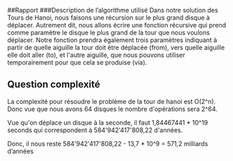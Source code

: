 ##Rapport
###Description de l’algorithme utilisé
Dans notre solution des Tours de Hanoi, nous faisons une récursion 
sur le plus grand disque à déplacer. Autrement dit, nous allons écrire 
une fonction récursive qui prend comme paramètre le disque le plus 
grand de la tour que nous voulons déplacer. Notre fonction prendra 
également trois paramètres indiquant à partir de quelle aiguille la 
tour doit être déplacée (from), vers quelle aiguille elle doit aller 
(to), et l'autre aiguille, que nous pouvons utiliser temporairement 
pour que cela se produise (via).

## Question complexité
La complexité pour résoudre le problème de la tour de hanoi est O(2^n). 
Donc vue que nous avons 64 disques le nombre d'opérations sera 2^64.

Vue qu'on déplace un disque à la seconde, il faut 1,84467441 * 10^19 seconds 
qui correspondent à 584'942'417'808,22 d'années.

Donc, il nous reste 584'942'417'808,22 - 13,7 * 10^9 = 571,2 milliards d’années

